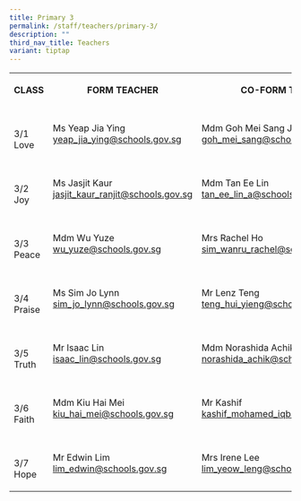 ```yaml
---
title: Primary 3
permalink: /staff/teachers/primary-3/
description: ""
third_nav_title: Teachers
variant: tiptap
---
```

<table><tbody><tr><th rowspan="1" colspan="1"><p>CLASS</p></th><th rowspan="1" colspan="1"><p>FORM TEACHER</p></th><th rowspan="1" colspan="1"><p>CO-FORM TEACHER</p></th></tr><tr><td rowspan="1" colspan="1"><p><br>3/1<br>Love</p></td><td rowspan="1" colspan="1"><p></p><p>Ms Yeap Jia Ying<br><a href="mailto:yeap_jia_ying@schools.gov.sg" rel="noopener noreferrer nofollow" target="_blank">yeap_jia_ying@schools.gov.sg</a></p></td><td rowspan="1" colspan="1"><p></p><p>Mdm Goh Mei Sang Jasmine<br><a href="mailto:goh_mei_sang@schools.gov.sg" rel="noopener noreferrer nofollow" target="_blank">goh_mei_sang@schools.gov.sg</a></p></td></tr><tr><td rowspan="1" colspan="1"><p><br>3/2<br>Joy</p></td><td rowspan="1" colspan="1"><p></p><p>Ms Jasjit Kaur<br><a href="mailto:jasjit_kaur_ranjit_singh@schools.gov.sg" rel="noopener noreferrer nofollow" target="_blank">jasjit_kaur_ranjit@schools.gov.sg</a></p></td><td rowspan="1" colspan="1"><p></p><p>Mdm Tan Ee Lin<br><a href="mailto:tan_ee_lin_a@schools.gov.sg.sg" rel="noopener noreferrer nofollow" target="_blank">tan_ee_lin_a@schools.gov.sg</a></p></td></tr><tr><td rowspan="1" colspan="1"><p><br>3/3<br>Peace</p></td><td rowspan="1" colspan="1"><p></p><p>Mdm Wu Yuze<br><a href="mailto:wu_yuze@schools.gov.sg" rel="noopener noreferrer nofollow" target="_blank">wu_yuze@schools.gov.sg<br></a></p></td><td rowspan="1" colspan="1"><p></p><p>Mrs Rachel Ho<br><a href="mailto:sim_wanru_rachel@schools.gov.sg" rel="noopener noreferrer nofollow" target="_blank">sim_wanru_rachel@schools.gov.sg</a></p></td></tr><tr><td rowspan="1" colspan="1"><p><br>3/4<br>Praise</p></td><td rowspan="1" colspan="1"><p></p><p>Ms Sim Jo Lynn<br><a href="mailto:sim_jo_lynn@schools.gov.sg" rel="noopener noreferrer nofollow" target="_blank">sim_jo_lynn@schools.gov.sg</a></p></td><td rowspan="1" colspan="1"><p></p><p>Mr Lenz Teng<br><a href="mailto:teng_hui_yieng@schools.gov.sg" rel="noopener noreferrer nofollow" target="_blank">teng_hui_yieng@schools.gov.sg</a></p></td></tr><tr><td rowspan="1" colspan="1"><p><br>3/5<br>Truth</p></td><td rowspan="1" colspan="1"><p></p><p>Mr Isaac Lin<br><a href="mailto:isaac_lin@schools.gov.sg" rel="noopener noreferrer nofollow" target="_blank">isaac_lin@schools.gov.sg</a></p></td><td rowspan="1" colspan="1"><p></p><p>Mdm Norashida Achik<br><a href="mailto:norashida_achik@schools.gov.sgov.sg@schools.gov.sg" rel="noopener noreferrer nofollow" target="_blank">norashida_achik@schools.gov.sg</a></p></td></tr><tr><td rowspan="1" colspan="1"><p><br>3/6<br>Faith</p></td><td rowspan="1" colspan="1"><p></p><p>Mdm Kiu Hai Mei<br><a href="mailto:kiu_hai_mei@schools.gov.sg" rel="noopener noreferrer nofollow" target="_blank">kiu_hai_mei@schools.gov.sg</a></p></td><td rowspan="1" colspan="1"><p></p><p>Mr Kashif<br><a href="mailto:kashif_mohamed_iqbal@schools.gov.sg" rel="noopener noreferrer nofollow" target="_blank">kashif_mohamed_iqbal@schools.gov.sg</a></p></td></tr><tr><td rowspan="1" colspan="1"><p><br>3/7<br>Hope</p></td><td rowspan="1" colspan="1"><p></p><p>Mr Edwin Lim<br><a href="mailto:lim_edwin@schools.gov.sg" rel="noopener noreferrer nofollow" target="_blank">lim_edwin@schools.gov.sg</a></p></td><td rowspan="1" colspan="1"><p></p><p>Mrs Irene Lee<br><a href="mailto:lim_yeow_leng@schools.gov.sg" rel="noopener noreferrer nofollow" target="_blank">lim_yeow_leng@schools.gov.sg</a></p></td></tr></tbody></table><p></p>
